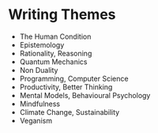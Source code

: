 # Writing Themes

- The Human Condition
- Epistemology
- Rationality, Reasoning
- Quantum Mechanics
- Non Duality
- Programming, Computer Science
- Productivity, Better Thinking
- Mental Models, Behavioural Psychology
- Mindfulness
- Climate Change, Sustainability
- Veganism
